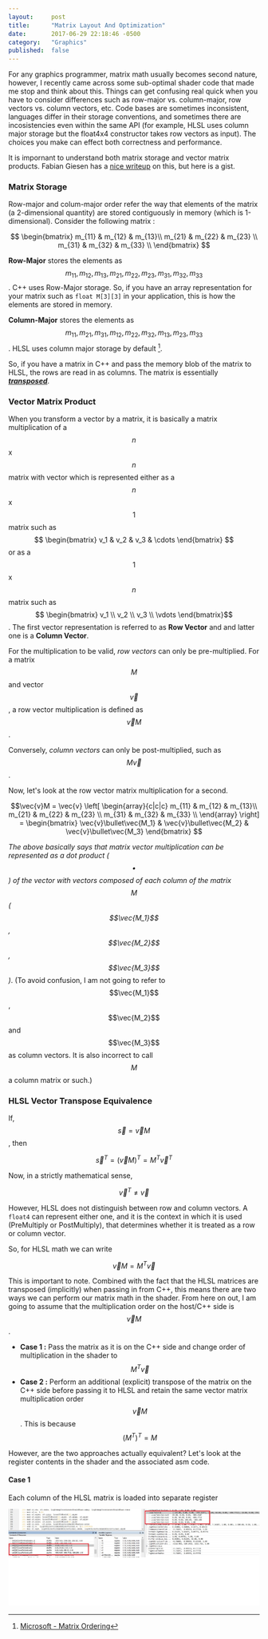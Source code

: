 ```yaml
---
layout: 	post
title:  	"Matrix Layout And Optimization"
date:   	2017-06-29 22:18:46 -0500
category: 	"Graphics"
published:	false
---
```


For any graphics programmer, matrix math usually becomes second nature, however, I recently came across some sub-optimal shader code that made me stop and think about this. Things can get confusing real quick when you have to consider differences such as row-major vs. column-major, row vectors vs. column vectors, etc. Code bases are sometimes inconsistent, languages differ in their storage conventions, and sometimes there are incosistencies even within the same API (for example, HLSL uses column major storage but the float4x4 constructor takes row vectors as input). The choices you make can effect both correctness and performance.

It is impornant to understand both matrix storage and vector matrix products. Fabian Giesen has a [nice writeup](https://fgiesen.wordpress.com/2012/02/12/row-major-vs-column-major-row-vectors-vs-column-vectors/) on this, but here is a gist.

### Matrix Storage

Row-major and colum-major order refer the way that elements of the matrix (a 2-dimensional quantity) are stored contiguously in memory (which is 1-dimensional). Consider the following matrix :

$$
\begin{bmatrix} 
m_{11} & m_{12} & m_{13}\\
m_{21} & m_{22} & m_{23} \\
m_{31} & m_{32} & m_{33} \\
\end{bmatrix}
$$

**Row-Major** stores the elements as $$m_{11},m_{12},m_{13},m_{21},m_{22},m_{23},m_{31},m_{32},m_{33}$$. C++ uses Row-Major storage. So, if you have an array representation for your matrix such as `float M[3][3]` in your application, this is how the elements are stored in memory.  

**Column-Major** stores the elements as $$m_{11},m_{21},m_{31},m_{12},m_{22},m_{32},m_{13},m_{23},m_{33}$$. HLSL uses column major storage by default [^fn1]. 

So, if you have a matrix in C++ and pass the memory blob of the matrix to HLSL, the rows are read in as columns. The matrix is essentially [***transposed***](https://en.wikipedia.org/wiki/Transpose). 

### Vector Matrix Product

When you transform a vector by a matrix, it is basically a matrix multiplication of a $$n$$ x $$n$$ matrix with vector which is represented either as a $$n$$ x $$1$$ matrix such as $$ \begin{bmatrix} v_1 & v_2 & v_3 & \cdots \end{bmatrix} $$ or as a $$1$$ x $$n$$ matrix such as $$ \begin{bmatrix} v_1 \\ v_2 \\ v_3 \\ \vdots \end{bmatrix}$$. The first vector representation is referred to as **Row Vector** and and latter one is a **Column Vector**.

For the multiplication to be valid, *row vectors* can only be pre-multiplied. For a matrix $$M$$ and vector $$\vec{v}$$, a row vector multiplication is defined as $$\vec{v}M$$.

Conversely, *column vectors* can only be post-multiplied, such as $$M\vec{v}$$.

Now, let's look at the row vector matrix multiplication for a second.

$$\vec{v}M = 
\vec{v}
\left[
	\begin{array}{c|c|c}
		m_{11} & m_{12} & m_{13}\\
		m_{21} & m_{22} & m_{23} \\
		m_{31} & m_{32} & m_{33} \\
	\end{array}
\right]  =
\begin{bmatrix}
\vec{v}\bullet\vec{M_1} & \vec{v}\bullet\vec{M_2} & \vec{v}\bullet\vec{M_3}
\end{bmatrix}
$$

*The above basically says that matrix vector multiplication can be represented as a dot product ($$\bullet$$) of the vector with vectors composed of each column of the matrix $$M$$ ($$\vec{M_1}$$, $$\vec{M_2}$$, $$\vec{M_3}$$)*. (To avoid confusion, I am not going to refer to $$\vec{M_1}$$, $$\vec{M_2}$$ and $$\vec{M_3}$$ as column vectors. It is also incorrect to call $$M$$ a column matrix or such.)

### HLSL Vector Transpose Equivalence

If, $$\vec{s} = \vec{v}M$$, then


$$
\vec{s}^T = {(\vec{v}M)}^T = M^T \vec{v}^T
$$

Now, in a strictly mathematical sense, 

$$\vec{v}^T \neq \vec{v}$$


However, HLSL does not distinguish between row and column vectors. A `float4` can represent either one, and it is the context in which it is used (PreMultiply or PostMultiply), that determines whether it is treated as a row or column vector.

So, for HLSL math we can write

$$
\vec{v}M = M^T \vec{v}
$$

This is important to note. Combined with the fact that the HLSL matrices are transposed (implicitly) when passing in from C++, this means there are two ways we can perform our matrix math in the shader. From here on out, I am going to assume that the multiplication order on the host/C++ side is $$\vec{v}M$$.

* **Case 1 :** Pass the matrix as it is on the C++ side and change order of multiplication in the shader to $$M^T \vec{v}$$
* **Case 2 :** Perform an additional (explicit) transpose of the matrix on the C++ side before passing it to HLSL and retain the same vector matrix multiplication order $$\vec{v}M$$. This is because $$(M^T)^T = M$$

However, are the two approaches actually equivalent? Let's look at the register contents in the shader and the associated asm code.

#### Case 1 

Each column of the HLSL matrix is loaded into separate register

[![img1](/images/CB-Matrix.jpg)](/images/CB-Matrix.jpg)


[^fn1]: [Microsoft - Matrix Ordering](https://msdn.microsoft.com/en-us/library/windows/desktop/bb509634(v=vs.85).aspx#Matrix_Ordering)